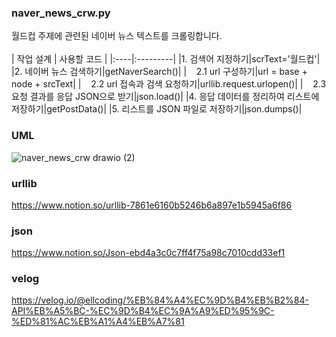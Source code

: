 ### naver_news_crw.py
월드컵 주제에 관련된 네이버 뉴스 텍스트를 크롤링합니다.
<br><br>
| 작업 설계 | 사용할 코드 |
|:----|:---------|
|1. 검색어 지정하기|scrText='월드컵'|
|2. 네이버 뉴스 검색하기|getNaverSearch()|
|&nbsp;&nbsp;&nbsp;&nbsp;2.1 url 구성하기|url = base + node + srcText|
|&nbsp;&nbsp;&nbsp;&nbsp;2.2 url 접속과 검색 요청하기|urllib.request.urlopen()|
|&nbsp;&nbsp;&nbsp;&nbsp;2.3 요청 결과를 응답 JSON으로 받기|json.load()|
|4. 응답 데이터를 정리하여 리스트에 저장하기|getPostData()|
|5. 리스트를 JSON 파일로 저장하기|json.dumps()|

### UML
![naver_news_crw drawio (2)](https://github.com/user-attachments/assets/fcb21bf8-3e3b-449b-a6e7-ed6b91bf878f)

### urllib
https://www.notion.so/urllib-7861e6160b5246b6a897e1b5945a6f86

### json
https://www.notion.so/Json-ebd4a3c0c7ff4f75a98c7010cdd33ef1

### velog
https://velog.io/@ellcoding/%EB%84%A4%EC%9D%B4%EB%B2%84-API%EB%A5%BC-%EC%9D%B4%EC%9A%A9%ED%95%9C-%ED%81%AC%EB%A1%A4%EB%A7%81


